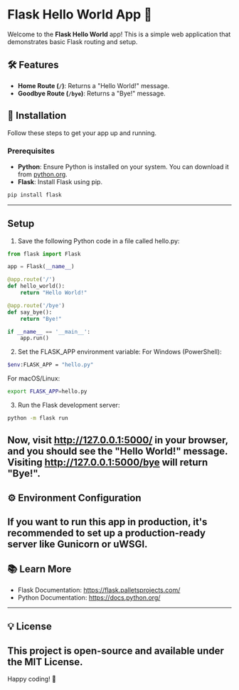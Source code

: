 # Flask Hello World App 🚀

Welcome to the **Flask Hello World** app! This is a simple web application that demonstrates basic Flask routing and setup.

## 🛠️ Features

- **Home Route (`/`)**: Returns a "Hello World!" message.
- **Goodbye Route (`/bye`)**: Returns a "Bye!" message.

## 🚀 Installation

Follow these steps to get your app up and running.

### Prerequisites

- **Python**: Ensure Python is installed on your system. You can download it from [python.org](https://www.python.org/).
- **Flask**: Install Flask using pip.

```bash
pip install flask
```
---
## Setup
1. Save the following Python code in a file called hello.py:
```python
from flask import Flask

app = Flask(__name__)

@app.route('/')
def hello_world():
    return "Hello World!"

@app.route('/bye')
def say_bye():
    return "Bye!"

if __name__ == '__main__':
    app.run()
```
2. Set the FLASK_APP environment variable:
For Windows (PowerShell):
```bash
$env:FLASK_APP = "hello.py"
```
For macOS/Linux:
```bash
export FLASK_APP=hello.py
```
3. Run the Flask development server:
```bash
python -m flask run
```
Now, visit http://127.0.0.1:5000/ in your browser, and you should see the "Hello World!" message. Visiting http://127.0.0.1:5000/bye will return "Bye!".
---
## ⚙️ Environment Configuration
If you want to run this app in production, it's recommended to set up a production-ready server like Gunicorn or uWSGI.
---
## 📚 Learn More
- Flask Documentation: https://flask.palletsprojects.com/
- Python Documentation: https://docs.python.org/
---
## 💡 License
This project is open-source and available under the MIT License.
--- 
Happy coding! 🎉
